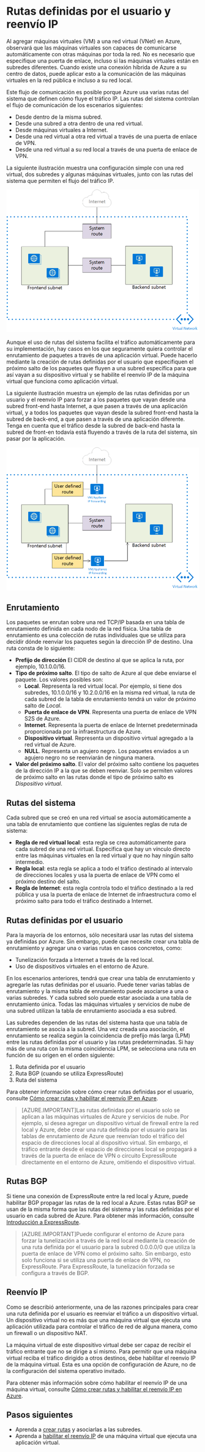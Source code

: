 <properties 
   pageTitle="Información general de las rutas definidas por el usuario y reenvío IP"
   description="Descripción de las rutas definidas por el usuario y el reenvío IP"
   services="virtual-network"
   documentationCenter="na"
   authors="telmosampaio"
   manager="adinah"
   editor="tysonn" />
<tags 
   ms.service="virtual-network"
   ms.devlang="na"
   ms.topic="article"
   ms.tgt_pltfrm="na"
   ms.workload="infrastructure-services"
   ms.date="06/09/2015"
   ms.author="telmos" />

# Rutas definidas por el usuario y reenvío IP
Al agregar máquinas virtuales (VM) a una red virtual (VNet) en Azure, observará que las máquinas virtuales son capaces de comunicarse automáticamente con otras máquinas por toda la red. No es necesario que especifique una puerta de enlace, incluso si las máquinas virtuales están en subredes diferentes. Cuando existe una conexión híbrida de Azure a su centro de datos, puede aplicar esto a la comunicación de las máquinas virtuales en la red pública e incluso a su red local.

Este flujo de comunicación es posible porque Azure usa varias rutas del sistema que definen cómo fluye el tráfico IP. Las rutas del sistema controlan el flujo de comunicación de los escenarios siguientes:

- Desde dentro de la misma subred.
- Desde una subred a otra dentro de una red virtual.
- Desde máquinas virtuales a Internet.
- Desde una red virtual a otra red virtual a través de una puerta de enlace de VPN.
- Desde una red virtual a su red local a través de una puerta de enlace de VPN.

La siguiente ilustración muestra una configuración simple con una red virtual, dos subredes y algunas máquinas virtuales, junto con las rutas del sistema que permiten el flujo del tráfico IP.

![Rutas del sistema de Azure](./media/virtual-networks-udr-overview/Figure1.png)

Aunque el uso de rutas del sistema facilita el tráfico automáticamente para su implementación, hay casos en los que seguramente quiera controlar el enrutamiento de paquetes a través de una aplicación virtual. Puede hacerlo mediante la creación de rutas definidas por el usuario que especifiquen el próximo salto de los paquetes que fluyen a una subred específica para que así vayan a su dispositivo virtual y se habilite el reenvío IP de la máquina virtual que funciona como aplicación virtual.

La siguiente ilustración muestra un ejemplo de las rutas definidas por un usuario y el reenvío IP para forzar a los paquetes que vayan desde una subred front-end hasta Internet, a que pasen a través de una aplicación virtual, y a todos los paquetes que vayan desde la subred front-end hasta la subred de back-end, a que pasen a través de una aplicación diferente. Tenga en cuenta que el tráfico desde la subred de back-end hasta la subred de front-en todavía está fluyendo a través de la ruta del sistema, sin pasar por la aplicación.

![Rutas del sistema de Azure](./media/virtual-networks-udr-overview/Figure2.png)

## Enrutamiento
Los paquetes se enrutan sobre una red TCP/IP basada en una tabla de enrutamiento definida en cada nodo de la red física. Una tabla de enrutamiento es una colección de rutas individuales que se utiliza para decidir dónde reenviar los paquetes según la dirección IP de destino. Una ruta consta de lo siguiente:

- **Prefijo de dirección** El CIDR de destino al que se aplica la ruta, por ejemplo, 10.1.0.0/16.
- **Tipo de próximo salto**. El tipo de salto de Azure al que debe enviarse el paquete. Los valores posibles son:
	- **Local**. Representa la red virtual local. Por ejemplo, si tiene dos subredes, 10.1.0.0/16 y 10.2.0.0/16 en la misma red virtual, la ruta de cada subred de la tabla de enrutamiento tendrá un valor de próximo salto de *Local*.
	- **Puerta de enlace de VPN**. Representa una puerta de enlace de VPN S2S de Azure. 
	- **Internet**. Representa la puerta de enlace de Internet predeterminada proporcionada por la infraestructura de Azure. 
	- **Dispositivo virtual**. Representa un dispositivo virtual agregado a la red virtual de Azure.
	- **NULL**. Representa un agujero negro. Los paquetes enviados a un agujero negro no se reenviarán de ninguna manera.
- **Valor del próximo salto**. El valor del próximo salto contiene los paquetes de la dirección IP a la que se deben reenviar. Solo se permiten valores de próximo salto en las rutas donde el tipo de próximo salto es *Dispositivo virtual*.

## Rutas del sistema
Cada subred que se creó en una red virtual se asocia automáticamente a una tabla de enrutamiento que contiene las siguientes reglas de ruta de sistema:

- **Regla de red virtual local**: esta regla se crea automáticamente para cada subred de una red virtual. Especifica que hay un vínculo directo entre las máquinas virtuales en la red virtual y que no hay ningún salto intermedio.
- **Regla local**: esta regla se aplica a todo el tráfico destinado al intervalo de direcciones locales y usa la puerta de enlace de VPN como el próximo destino del salto.
- **Regla de Internet**: esta regla controla todo el tráfico destinado a la red pública y usa la puerta de enlace de Internet de infraestructura como el próximo salto para todo el tráfico destinado a Internet.

## Rutas definidas por el usuario
Para la mayoría de los entornos, sólo necesitará usar las rutas del sistema ya definidas por Azure. Sin embargo, puede que necesite crear una tabla de enrutamiento y agregar una o varias rutas en casos concretos, como:

- Tunelización forzada a Internet a través de la red local.
- Uso de dispositivos virtuales en el entorno de Azure.

En los escenarios anteriores, tendrá que crear una tabla de enrutamiento y agregarle las rutas definidas por el usuario. Puede tener varias tablas de enrutamiento y la misma tabla de enrutamiento puede asociarse a una o varias subredes. Y cada subred solo puede estar asociada a una tabla de enrutamiento única. Todas las máquinas virtuales y servicios de nube de una subred utilizan la tabla de enrutamiento asociada a esa subred.

Las subredes dependen de las rutas del sistema hasta que una tabla de enrutamiento se asocia a la subred. Una vez creada una asociación, el enrutamiento se realiza según la coincidencia de prefijo más larga (LPM) entre las rutas definidas por el usuario y las rutas predeterminadas. Si hay más de una ruta con la misma coincidencia LPM, se selecciona una ruta en función de su origen en el orden siguiente:

1. Ruta definida por el usuario
1. Ruta BGP (cuando se utiliza ExpressRoute)
1. Ruta del sistema

Para obtener información sobre cómo crear rutas definidas por el usuario, consulte [Cómo crear rutas y habilitar el reenvío IP en Azure](../virtual-networks-udr-how-to#How-to-manage-routes).

>[AZURE.IMPORTANT]Las rutas definidas por el usuario solo se aplican a las máquinas virtuales de Azure y servicios de nube. Por ejemplo, si desea agregar un dispositivo virtual de firewall entre la red local y Azure, debe crear una ruta definida por el usuario para las tablas de enrutamiento de Azure que reenvían todo el tráfico del espacio de direcciones local al dispositivo virtual. Sin embargo, el tráfico entrante desde el espacio de direcciones local se propagará a través de la puerta de enlace de VPN o circuito ExpressRoute directamente en el entorno de Azure, omitiendo el dispositivo virtual.

## Rutas BGP
Si tiene una conexión de ExpressRoute entre la red local y Azure, puede habilitar BGP propagar las rutas de la red local a Azure. Estas rutas BGP se usan de la misma forma que las rutas del sistema y las rutas definidas por el usuario en cada subred de Azure. Para obtener más información, consulte [Introducción a ExpressRoute](../expressroute-introduction).

>[AZURE.IMPORTANT]Puede configurar el entorno de Azure para forzar la tunelización a través de la red local mediante la creación de una ruta definida por el usuario para la subred 0.0.0.0/0 que utiliza la puerta de enlace de VPN como el próximo salto. Sin embargo, esto solo funciona si se utiliza una puerta de enlace de VPN, no ExpressRoute. Para ExpressRoute, la tunelización forzada se configura a través de BGP.

## Reenvío IP
Como se describió anteriormente, una de las razones principales para crear una ruta definida por el usuario es reenviar el tráfico a un dispositivo virtual. Un dispositivo virtual no es más que una máquina virtual que ejecuta una aplicación utilizada para controlar el tráfico de red de alguna manera, como un firewall o un dispositivo NAT.

La máquina virtual de este dispositivo virtual debe ser capaz de recibir el tráfico entrante que no se dirige a sí mismo. Para permitir que una máquina virtual reciba el tráfico dirigido a otros destinos, debe habilitar el reenvío IP de la máquina virtual. Esta es una opción de configuración de Azure, no de la configuración del sistema operativo invitado.

Para obtener más información sobre cómo habilitar el reenvío IP de una máquina virtual, consulte [Cómo crear rutas y habilitar el reenvío IP en Azure](../virtual-networks-udr-how-to#How-to-Manage-IP-Forwarding).

## Pasos siguientes

- Aprenda a [crear rutas](../virtual-networks-udr-how-to#How-to-manage-routes) y asociarlas a las subredes.
- Aprenda a [habilitar el reenvío IP](../virtual-networks-udr-how-to#How-to-Manage-IP-Forwarding) de una máquina virtual que ejecuta una aplicación virtual. 

<!---HONumber=July15_HO4-->